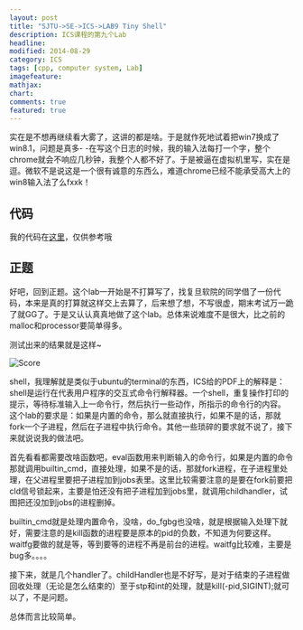 ```yaml
---
layout: post
title: "SJTU->SE->ICS->LAB9 Tiny Shell"
description: ICS课程的第九个Lab
headline: 
modified: 2014-08-29
category: ICS
tags: [cpp, computer system, Lab]
imagefeature: 
mathjax: 
chart: 
comments: true
featured: true
---
```


实在是不想再继续看大雾了，这讲的都是啥。于是就作死地试着把win7换成了win8.1，问题是真多- -在写这个日志的时候，我的输入法每打一个字，整个chrome就会不响应几秒钟，我整个人都不好了。于是被逼在虚拟机里写，实在是逗。微软不是说这是一个很有诚意的东西么，难道chrome已经不能承受高大上的win8输入法了么fxxk！

## 代码

我的代码在[这里](https://github.com/gaocegege/ICS-Labs/tree/master/lab9)，仅供参考哦

## 正题

好吧，回到正题。这个lab一开始是不打算写了，找复旦软院的同学借了一份代码，本来是真的打算就这样交上去算了，后来想了想，不写很虚，期末考试万一跪了就GG了。于是又认认真真地做了这个lab。总体来说难度不是很大，比之前的malloc和processor要简单得多。

测试出来的结果就是这样~

![Score](http://gaocegege.github.io/Blog/images/lab9/score.jpg)

shell，我理解就是类似于ubuntu的terminal的东西，ICS给的PDF上的解释是：shell是运行在代表用户程序的交互式命令行解释器。一个shell，重复操作打印的提示，等待标准输入上一命令行，然后执行一些动作，所指示的命令行的内容。
这个lab的要求是：如果是内置的命令，那么就直接执行，如果不是的话，那就fork一个子进程，然后在子进程中执行命令。其他一些琐碎的要求就不说了，接下来就说说我的做法吧。

首先看看都需要改啥函数吧，eval函数用来判断输入的命令行，如果是内置的命令那就调用builtin_cmd，直接处理，如果不是的话，那就fork进程，在子进程里处理，在父进程里要把子进程加到jobs表里。这里比较需要注意的是要在fork前要把cld信号锁起来，主要是怕还没有把子进程加到jobs里，就调用childhandler，试图把还没加到jobs的进程删掉。

builtin_cmd就是处理内置命令，没啥，do_fgbg也没啥，就是根据输入处理下就好，需要注意的是kill函数的进程要是原本的pid的负数，不知道为何要这样。waitfg要做的就是等，等到要等的进程不再是前台的进程。waitfg比较难，主要是bug多。。。。

接下来，就是几个handler了。childHandler也是不好写，是对于结束的子进程做回收处理（无论是怎么结束的）至于stp和int的处理，就是kill(-pid,SIGINT);就可以了，不是问题。

总体而言比较简单。